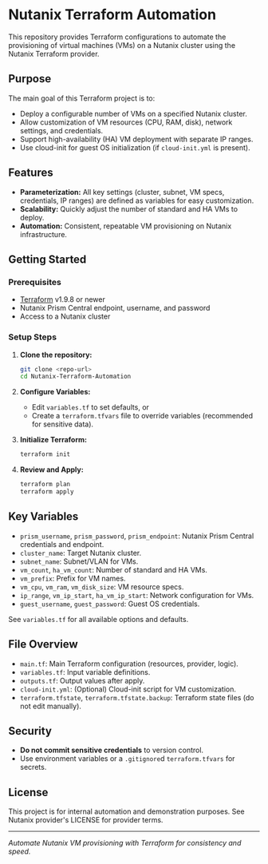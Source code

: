 # Nutanix Terraform Automation

This repository provides Terraform configurations to automate the provisioning of virtual machines (VMs) on a Nutanix cluster using the Nutanix Terraform provider.

## Purpose

The main goal of this Terraform project is to:
- Deploy a configurable number of VMs on a specified Nutanix cluster.
- Allow customization of VM resources (CPU, RAM, disk), network settings, and credentials.
- Support high-availability (HA) VM deployment with separate IP ranges.
- Use cloud-init for guest OS initialization (if `cloud-init.yml` is present).

## Features

- **Parameterization:** All key settings (cluster, subnet, VM specs, credentials, IP ranges) are defined as variables for easy customization.
- **Scalability:** Quickly adjust the number of standard and HA VMs to deploy.
- **Automation:** Consistent, repeatable VM provisioning on Nutanix infrastructure.

## Getting Started

### Prerequisites

- [Terraform](https://www.terraform.io/downloads.html) v1.9.8 or newer
- Nutanix Prism Central endpoint, username, and password
- Access to a Nutanix cluster

### Setup Steps

1. **Clone the repository:**
   ```sh
   git clone <repo-url>
   cd Nutanix-Terraform-Automation
   ```

2. **Configure Variables:**
   - Edit `variables.tf` to set defaults, or
   - Create a `terraform.tfvars` file to override variables (recommended for sensitive data).

3. **Initialize Terraform:**
   ```sh
   terraform init
   ```

4. **Review and Apply:**
   ```sh
   terraform plan
   terraform apply
   ```

## Key Variables

- `prism_username`, `prism_password`, `prism_endpoint`: Nutanix Prism Central credentials and endpoint.
- `cluster_name`: Target Nutanix cluster.
- `subnet_name`: Subnet/VLAN for VMs.
- `vm_count`, `ha_vm_count`: Number of standard and HA VMs.
- `vm_prefix`: Prefix for VM names.
- `vm_cpu`, `vm_ram`, `vm_disk_size`: VM resource specs.
- `ip_range`, `vm_ip_start`, `ha_vm_ip_start`: Network configuration for VMs.
- `guest_username`, `guest_password`: Guest OS credentials.

See `variables.tf` for all available options and defaults.

## File Overview

- `main.tf`: Main Terraform configuration (resources, provider, logic).
- `variables.tf`: Input variable definitions.
- `outputs.tf`: Output values after apply.
- `cloud-init.yml`: (Optional) Cloud-init script for VM customization.
- `terraform.tfstate`, `terraform.tfstate.backup`: Terraform state files (do not edit manually).

## Security

- **Do not commit sensitive credentials** to version control.
- Use environment variables or a `.gitignore`d `terraform.tfvars` for secrets.

## License

This project is for internal automation and demonstration purposes. See Nutanix provider's LICENSE for provider terms.

---

*Automate Nutanix VM provisioning with Terraform for consistency and speed.*
